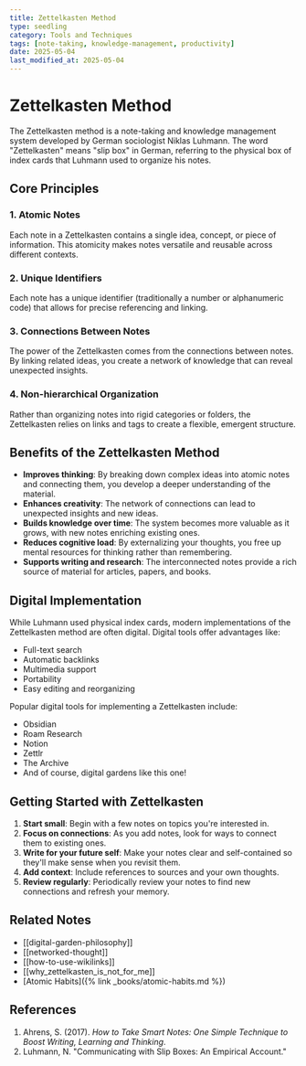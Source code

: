 ```yaml
---
title: Zettelkasten Method
type: seedling
category: Tools and Techniques
tags: [note-taking, knowledge-management, productivity]
date: 2025-05-04
last_modified_at: 2025-05-04
---
```


# Zettelkasten Method

The Zettelkasten method is a note-taking and knowledge management system developed by German sociologist Niklas Luhmann. The word "Zettelkasten" means "slip box" in German, referring to the physical box of index cards that Luhmann used to organize his notes.

## Core Principles

### 1. Atomic Notes

Each note in a Zettelkasten contains a single idea, concept, or piece of information. This atomicity makes notes versatile and reusable across different contexts.

### 2. Unique Identifiers

Each note has a unique identifier (traditionally a number or alphanumeric code) that allows for precise referencing and linking.

### 3. Connections Between Notes

The power of the Zettelkasten comes from the connections between notes. By linking related ideas, you create a network of knowledge that can reveal unexpected insights.

### 4. Non-hierarchical Organization

Rather than organizing notes into rigid categories or folders, the Zettelkasten relies on links and tags to create a flexible, emergent structure.

## Benefits of the Zettelkasten Method

- **Improves thinking**: By breaking down complex ideas into atomic notes and connecting them, you develop a deeper understanding of the material.
- **Enhances creativity**: The network of connections can lead to unexpected insights and new ideas.
- **Builds knowledge over time**: The system becomes more valuable as it grows, with new notes enriching existing ones.
- **Reduces cognitive load**: By externalizing your thoughts, you free up mental resources for thinking rather than remembering.
- **Supports writing and research**: The interconnected notes provide a rich source of material for articles, papers, and books.

## Digital Implementation

While Luhmann used physical index cards, modern implementations of the Zettelkasten method are often digital. Digital tools offer advantages like:

- Full-text search
- Automatic backlinks
- Multimedia support
- Portability
- Easy editing and reorganizing

Popular digital tools for implementing a Zettelkasten include:

- Obsidian
- Roam Research
- Notion
- Zettlr
- The Archive
- And of course, digital gardens like this one!

## Getting Started with Zettelkasten

1. **Start small**: Begin with a few notes on topics you're interested in.
2. **Focus on connections**: As you add notes, look for ways to connect them to existing ones.
3. **Write for your future self**: Make your notes clear and self-contained so they'll make sense when you revisit them.
4. **Add context**: Include references to sources and your own thoughts.
5. **Review regularly**: Periodically review your notes to find new connections and refresh your memory.

## Related Notes

- [[digital-garden-philosophy]]
- [[networked-thought]]
- [[how-to-use-wikilinks]]
- [[why_zettelkasten_is_not_for_me]]
- [Atomic Habits]({% link _books/atomic-habits.md %})

## References

1. Ahrens, S. (2017). _How to Take Smart Notes: One Simple Technique to Boost Writing, Learning and Thinking_.
2. Luhmann, N. "Communicating with Slip Boxes: An Empirical Account."
